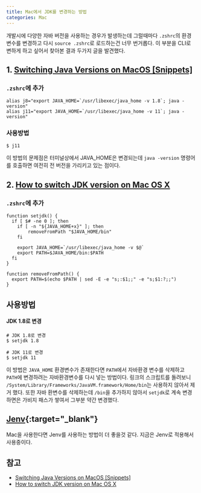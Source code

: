 ```yaml
---
title: Mac에서 JDK를 변경하는 방법
categories: Mac
---
```


개발시에 다양한 자바 버전을 사용하는 경우가 발생하는데 그럴때마다 `.zshrc`의 환경 변수를 변경하고 다시 `source .zshrc`로 로드하는건 너무 번거롭다. 이 부분을 CLI로 변하게 하고 싶어서 찾아본 결과 두가지 글을 발견했다.

## 1. [Switching Java Versions on MacOS [Snippets]](https://dzone.com/articles/switching-java-versions-on-mac-os)
### `.zshrc`에 추가
```
alias j8="export JAVA_HOME=`/usr/libexec/java_home -v 1.8`; java -version"
alias j11="export JAVA_HOME=`/usr/libexec/java_home -v 11`; java -version"
```
### 사용방법
```
$ j11
```
이 방법의 문제점은 터미널상에서 JAVA_HOME은 변경되는데 `java -version` 명령어를 호출하면 여전히 전 버전을 가리키고 있는 점이다.

## 2. [How to switch JDK version on Mac OS X](https://blog.jayway.com/2014/01/15/how-to-switch-jdk-version-on-mac-os-x-maverick/)

### `.zshrc`에 추가
```
function setjdk() {
  if [ $# -ne 0 ]; then
    if [ -n "${JAVA_HOME+x}" ]; then
        removeFromPath "$JAVA_HOME/bin"
    fi

    export JAVA_HOME=`/usr/libexec/java_home -v $@`
    export PATH=$JAVA_HOME/bin:$PATH
  fi
}

function removeFromPath() {
  export PATH=$(echo $PATH | sed -E -e "s;:$1;;" -e "s;$1:?;;")
}
```
## 사용방법
#### JDK 1.8로 변경
```
# JDK 1.8로 변경
$ setjdk 1.8

# JDK 11로 변경
$ setjdk 11
```

이 방법은 `JAVA_HOME` 환경변수가 존재한다면 `PATH`에서 자바환경 변수를 삭제하고 `PATH`에 변경하려는 자바환경변수를 다시 넣는 방법이다. 링크의 스크립트를 돌려보니 `/System/Library/Frameworks/JavaVM.framework/Home/bin`는 사용하지 않아서 제거 했다. 또한 자바 환변수를 삭제하는데 `/bin`을 추가하지 않아서 `setjdk`로 계속 변경하면은 가비지 패스가 쌓여서 그부분 약간 변경했다.

## [Jenv](https://www.jenv.be/){:target="_blank"}
Mac을 사용한다면 Jenv를 사용하는 방법이 더 좋을것 같다. 지금은 Jenv로 적용해서 사용중이다.


## 참고
- [Switching Java Versions on MacOS [Snippets]](https://dzone.com/articles/switching-java-versions-on-mac-os)
- [How to switch JDK version on Mac OS X](https://blog.jayway.com/2014/01/15/how-to-switch-jdk-version-on-mac-os-x-maverick/)
